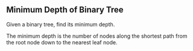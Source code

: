 Minimum Depth of Binary Tree 
---

Given a binary tree, find its minimum depth.

The minimum depth is the number of nodes along the shortest path from the root node down to the nearest leaf node.

